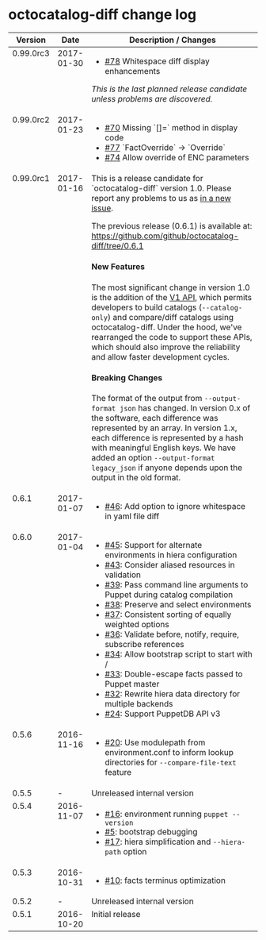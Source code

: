 # octocatalog-diff change log

<table><thead>
<tr>
<th>Version</th>
<th>Date</th>
<th>Description / Changes</th>
</tr>
</thead><tbody>
<tr valign=top>
<td>0.99.0rc3</td>
<td>2017-01-30</td>
<td>
<ul>
<li><a href="https://github.com/github/octocatalog-diff/pull/78">#78</a> Whitespace diff display enhancements</li>
</ul>

*This is the last planned release candidate unless problems are discovered.*
</td>
</tr>

<tr valign=top>
<td>0.99.0rc2</td>
<td>2017-01-23</td>
<td>
<ul>
<li><a href="https://github.com/github/octocatalog-diff/pull/70">#70</a> Missing `[]=` method in display code</li>
<li><a href="https://github.com/github/octocatalog-diff/pull/77">#77</a> `FactOverride` -> `Override`</li>
<li><a href="https://github.com/github/octocatalog-diff/pull/74">#74</a> Allow override of ENC parameters</li>
</ul>
</td>
</tr>

<tr valign=top>
<td>0.99.0rc1</td>
<td>2017-01-16</td>
<td>
This is a release candidate for `octocatalog-diff` version 1.0. Please report any problems to us as <a href="https://github.com/github/octocatalog-diff/issues/new">in a new issue</a>.

The previous release (0.6.1) is available at: https://github.com/github/octocatalog-diff/tree/0.6.1

<h4>New Features</h4>

The most significant change in version 1.0 is the addition of the <a href="./dev/api.md">V1 API</a>, which permits developers to build catalogs (<code>--catalog-only</code>) and compare/diff catalogs using octocatalog-diff. Under the hood, we've rearranged the code to support these APIs, which should also improve the reliability and allow faster development cycles.

<h4>Breaking Changes</h4>

The format of the output from <code>--output-format json</code> has changed. In version 0.x of the software, each difference was represented by an array. In version 1.x, each difference is represented by a hash with meaningful English keys. We have added an option <code>--output-format legacy_json</code> if anyone depends upon the output in the old format.
</td>
</tr>
<tr valign=top>
<td>0.6.1</td>
<td>2017-01-07</td>
<td>
<ul>
<li><a href="https://github.com/github/octocatalog-diff/pull/46">#46</a>: Add option to ignore whitespace in yaml file diff</li>
</ul>
</td>
</tr>
<tr valign=top>
<td>0.6.0</td>
<td>2017-01-04</td>
<td>
<ul>
<li><a href="https://github.com/github/octocatalog-diff/pull/45">#45</a>: Support for alternate environments in hiera configuration</li>
<li><a href="https://github.com/github/octocatalog-diff/pull/43">#43</a>: Consider aliased resources in validation</li>
<li><a href="https://github.com/github/octocatalog-diff/pull/39">#39</a>: Pass command line arguments to Puppet during catalog compilation</li>
<li><a href="https://github.com/github/octocatalog-diff/pull/38">#38</a>: Preserve and select environments</li>
<li><a href="https://github.com/github/octocatalog-diff/pull/37">#37</a>: Consistent sorting of equally weighted options</li>
<li><a href="https://github.com/github/octocatalog-diff/pull/36">#36</a>: Validate before, notify, require, subscribe references</li>
<li><a href="https://github.com/github/octocatalog-diff/pull/34">#34</a>: Allow bootstrap script to start with /</li>
<li><a href="https://github.com/github/octocatalog-diff/pull/33">#33</a>: Double-escape facts passed to Puppet master</li>
<li><a href="https://github.com/github/octocatalog-diff/pull/32">#32</a>: Rewrite hiera data directory for multiple backends</li>
<li><a href="https://github.com/github/octocatalog-diff/pull/24">#24</a>: Support PuppetDB API v3</li>
</ul>
</td>
</tr>
<tr valign=top>
<td>0.5.6</td>
<td>2016-11-16</td>
<td>
<ul>
<li><a href="https://github.com/github/octocatalog-diff/pull/20">#20</a>: Use modulepath from environment.conf to inform lookup directories for <code>--compare-file-text</code> feature</li>
</ul>
</td>
</tr>
<tr valign=top>
<td>0.5.5</td>
<td>-</td>
<td>
Unreleased internal version
</td>
</tr>
<tr valign=top>
<td>0.5.4</td>
<td>2016-11-07</td>
<td>
<ul>
<li><a href="https://github.com/github/octocatalog-diff/pull/16">#16</a>: environment running <code>puppet --version</code></li>
<li><a href="https://github.com/github/octocatalog-diff/pull/5">#5</a>: bootstrap debugging</li>
<li><a href="https://github.com/github/octocatalog-diff/pull/17">#17</a>: hiera simplification and <code>--hiera-path</code> option</li>
</ul>
</td>
</tr>
<tr valign=top>
<td>0.5.3</td>
<td>2016-10-31</td>
<td>
<ul>
<li><a href="https://github.com/github/octocatalog-diff/pull/10">#10</a>: facts terminus optimization</li>
</ul>
</td>
</tr>
<tr valign=top>
<td>0.5.2</td>
<td>-</td>
<td>Unreleased internal version</td>
</tr>
<tr valign=top>
<td>0.5.1</td>
<td>2016-10-20</td>
<td>Initial release</td>
</tr>
</tbody></table>
